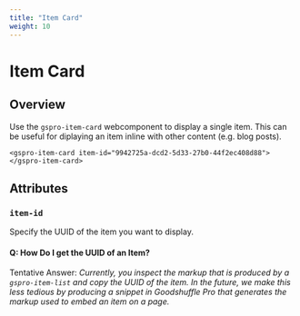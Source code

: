 ```yaml
---
title: "Item Card"
weight: 10
---
```


# Item Card

## Overview

Use the `gspro-item-card` webcomponent to display a single item. This can be useful for diplaying an item inline with other content (e.g. blog posts).

```
<gspro-item-card item-id="9942725a-dcd2-5d33-27b0-44f2ec408d88">
</gspro-item-card>
```

## Attributes

### `item-id`

Specify the UUID of the item you want to display.

#### Q: How Do I get the UUID of an Item?

Tentative Answer: _Currently, you inspect the markup that is produced by a `gspro-item-list` and copy the UUID of the item. In the future, we make this less tedious by producing a snippet in Goodshuffle Pro that generates the markup used to embed an item on a page._
